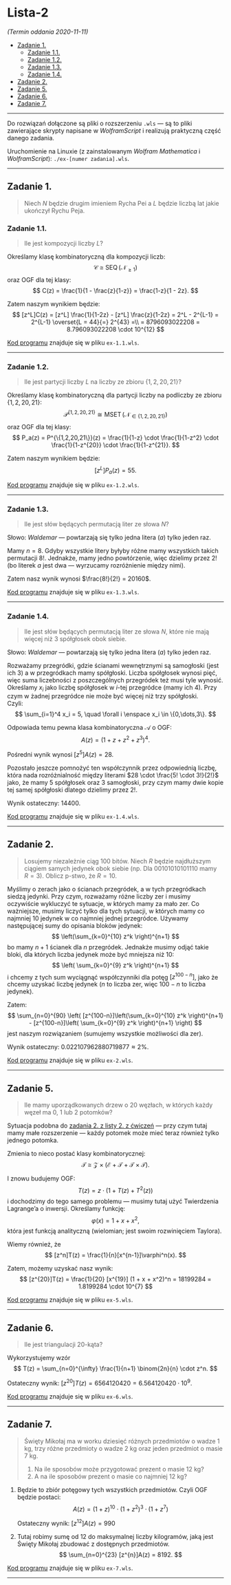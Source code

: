 # Lista-2

*(Termin oddania 2020-11-11)*

- [Zadanie 1.](#zadanie-1)
    - [Zadanie 1.1.](#zadanie-11)
    - [Zadanie 1.2.](#zadanie-12)
    - [Zadanie 1.3.](#zadanie-13)
    - [Zadanie 1.4.](#zadanie-14)
- [Zadanie 2.](#zadanie-2)
- [Zadanie 5.](#zadanie-5)
- [Zadanie 6.](#zadanie-6)
- [Zadanie 7.](#zadanie-7)

---

Do rozwiązań dołączone są pliki o rozszerzeniu `.wls` — są to pliki zawierające skrypty napisane w *WolframScript* i realizują praktyczną część danego zadania.

Uruchomienie na Linuxie (z zainstalowanym *Wolfram Mathematica* i *WolframScript*): `./ex-[numer zadania].wls`.

---

## Zadanie 1.

> Niech $N$ będzie drugim imieniem Rycha Pei a $L$ będzie liczbą lat jakie ukończył Rychu Peja.

### Zadanie 1.1.

> Ile jest kompozycji liczby $L$?

Określamy klasę kombinatoryczną dla kompozycji liczb:
$$
\mathcal{C} \cong \operatorname{SEQ}(\mathcal{N}_{\ge1})
$$
oraz OGF dla tej klasy:
$$
C(z) = \frac{1}{1 - \frac{z}{1-z}} = \frac{1-z}{1 - 2z}.
$$

Zatem naszym wynikiem będzie:
$$
[z^L]C(z) = [z^L] \frac{1}{1-2z} - [z^L] \frac{z}{1-2z} = 2^L - 2^{L-1} = 2^{L-1} \overset{L = 44}{=} 2^{43} =\\
= 8796093022208 = 8.796093022208 \cdot 10^{12}
$$

[Kod programu](ex-1.1.wls) znajduje się w pliku `ex-1.1.wls`.

---

### Zadanie 1.2.

> Ile jest partycji liczby $L$ na liczby ze zbioru $\left\{ 1,2,20,21 \right\}$?

Określamy klasę kombinatoryczną dla partycji liczby na podliczby ze zbioru $\{1,2,20,21\}$:
$$
\mathcal{P}^{\left\{ 1,2,20,21 \right\}} \cong \operatorname{MSET}(\mathcal{N}_{\in \{1,2,20,21\}})
$$
oraz OGF dla tej klasy:
$$
P_a(z) = P^{\{1,2,20,21\}}(z) = \frac{1}{1-z} \cdot \frac{1}{1-z^2} \cdot \frac{1}{1-z^{20}} \cdot \frac{1}{1-z^{21}}.
$$

Zatem naszym wynikiem będzie:
$$
[z^L]P_a(z) = 55.
$$

[Kod programu](ex-1.2.wls) znajduje się w pliku `ex-1.2.wls`.

---

### Zadanie 1.3.

> Ile jest słów będących permutacją liter ze słowa $N$?

Słowo: *Waldemar* — powtarzają się tylko jedna litera (*a*) tylko jeden raz.

Mamy $n = 8$. Gdyby wszystkie litery byłyby różne mamy wszystkich takich permutacji $8!$. Jednakże, mamy jedno powtórzenie, więc dzielimy przez $2!$ (bo literek *a* jest dwa — wyrzucamy rozróżnienie między nimi).

Zatem nasz wynik wynosi $\frac{8!}{2!} = 20160$.

[Kod programu](ex-1.3.wls) znajduje się w pliku `ex-1.3.wls`.

---

### Zadanie 1.4.

>  Ile jest słów będących permutacją liter ze słowa $N$, które nie mają więcej niż $3$ spółgłosek obok siebie.

Słowo: *Waldemar* — powtarzają się tylko jedna litera (*a*) tylko jeden raz.

Rozważamy przegródki, gdzie ścianami wewnętrznymi są samogłoski (jest ich $3$) a w przegródkach mamy spółgłoski. Liczba spółgłosek wynosi pięć, więc suma liczebności z poszczególnych przegródek też musi tyle wynosić. Określamy $x_i$ jako liczbę spółgłosek w $i$-tej przegródce (mamy ich $4$). Przy czym w żadnej przegródce nie może być więcej niż trzy spółgłoski.\
Czyli:
$$
\sum_{i=1}^4 x_i = 5, \quad \forall i \enspace x_i \in \{0,\dots,3\}.
$$

Odpowiada temu pewna klasa kombinatoryczna $\mathcal{A}$ o OGF:
$$
A(z) = (1 + z + z^2 + z^3)^4.
$$

Pośredni wynik wynosi $[z^5]A(z) = 28$.

Pozostało jeszcze pomnożyć ten współczynnik przez odpowiednią liczbę, która nada rozróżnialność między literami $28 \cdot \frac{5! \cdot 3!}{2!}$ jako, że mamy $5$ spółgłosek oraz $3$ samogłoski, przy czym mamy dwie kopie tej samej spółgłoski dlatego dzielimy przez $2!$.

Wynik ostateczny: $14400$.

[Kod programu](ex-1.4.wls) znajduje się w pliku `ex-1.4.wls`.

---

## Zadanie 2.

> Losujemy niezależnie ciąg 100 bitów. Niech $R$ będzie najdłuższym ciągiem samych jedynek obok siebie (np. Dla $00101010101110$ mamy $R = 3$). Oblicz p-stwo, że $R = 10$.

Myślimy o zerach jako o ścianach przegródek, a w tych przegródkach siedzą jedynki. Przy czym, rozważamy różne liczby zer i musimy oczywiście wykluczyć te sytuacje, w których mamy za mało zer. Co ważniejsze, musimy liczyć tylko dla tych sytuacji, w których mamy co najmniej $10$ jedynek w co najmniej jednej przegródce. Używamy następującej sumy do opisania bloków jedynek:
$$
\left(\sum_{k=0}^{10} z^k \right)^{n+1}
$$
bo mamy $n+1$ ścianek dla $n$ przegródek. Jednakże musimy odjąć takie bloki, dla których liczba jedynek może być mniejsza niż $10$:
$$
\left( \sum_{k=0}^{9} z^k \right)^{n+1}
$$
i chcemy z tych sum wyciągnąć współczynniki dla potęg $[z^{100-n}]$, jako że chcemy uzyskać liczbę jedynek ($n$ to liczba zer, więc $100-n$ to liczba jedynek).

Zatem:
$$
\sum_{n=0}^{90} \left( [z^{100-n}]\left(\sum_{k=0}^{10} z^k \right)^{n+1} - [z^{100-n}]\left( \sum_{k=0}^{9} z^k \right)^{n+1} \right)
$$
jest naszym rozwiązaniem (sumujemy wszystkie możliwości dla zer).

Wynik ostateczny: $0.022107962880719877 \approx 2\%$.

[Kod programu](ex-2.wls) znajduje się w pliku `ex-2.wls`.

---

## Zadanie 5.

> Ile mamy uporządkowanych drzew o $20$ węzłach, w których każdy węzeł ma $0$, $1$ lub $2$ potomków?

Sytuacja podobna do [zadania 2. z listy 2. z ćwiczeń](../../cw/lista-2/lista-2.md#zadanie-2) — przy czym tutaj mamy małe rozszerzenie — każdy potomek może mieć teraz również tylko jednego potomka.

Zmienia to nieco postać klasy kombinatorycznej:
$$
\mathcal{T} \cong \mathcal{Z} \times (\mathcal{E} + \mathcal{T} + \mathcal{T} \times \mathcal{T}).
$$

I znowu budujemy OGF:
$$
T(z) = z \cdot \left( 1 + T(z) + T^2(z) \right)
$$
i dochodzimy do tego samego problemu — musimy tutaj użyć Twierdzenia Lagrange’a o inwersji. Określamy funkcję:
$$
\varphi(x) = 1 + x + x^2,
$$
która jest funkcją analityczną (wielomian; jest swoim rozwinięciem Taylora).

Wiemy również, że
$$
[z^n]T(z) = \frac{1}{n}[x^{n-1}]\varphi^n(x).
$$

Zatem, możemy uzyskać nasz wynik:
$$
[z^{20}]T(z) = \frac{1}{20} [x^{19}] (1 + x + x^2)^n = 18199284 = 1.8199284 \cdot 10^{7}
$$

[Kod programu](ex-5.wls) znajduje się w pliku `ex-5.wls`.

---

## Zadanie 6.

> Ile jest triangulacji $20$-kąta?

Wykorzystujemy wzór
$$
T(z) = \sum_{n=0}^{\infty} \frac{1}{n+1} \binom{2n}{n} \cdot z^n.
$$

Ostateczny wynik: $[z^{20}] T(z) = 6564120420 = 6.564120420 \cdot 10^{9}$.

[Kod programu](ex-6.wls) znajduje się w pliku `ex-6.wls`.

---

## Zadanie 7.

> Święty Mikołaj ma w worku dziesięć różnych przedmiotów o wadze $1$ kg, trzy różne przedmioty o wadze $2$ kg oraz jeden przedmiot o masie $7$ kg.
> 1. Na ile sposobów może przygotować prezent o masie $12$ kg?
> 2. A na ile sposobów prezent o masie co najmniej $12$ kg?

1. Będzie to zbiór potęgowy tych wszystkich przedmiotów. Czyli OGF będzie postaci:
    $$
    A(z) = (1 + z)^{10} \cdot (1 + z^2)^{3} \cdot (1 + z^7)
    $$

    Ostateczny wynik: $[z^{12}]A(z) = 990$

2. Tutaj robimy sumę od $12$ do maksymalnej liczby kilogramów, jaką jest Święty Mikołaj zbudować z dostępnych przedmiotów.
    $$
    \sum_{n=0}^{23} [z^{n}]A(z) = 8192.
    $$

[Kod programu](ex-7.wls) znajduje się w pliku `ex-7.wls`.

---
